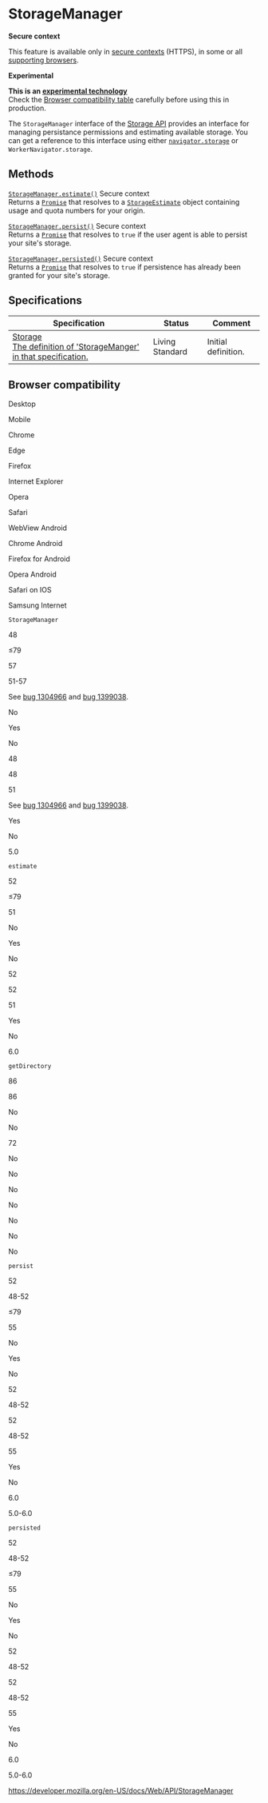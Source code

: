 StorageManager
==============

**Secure context**

This feature is available only in [secure contexts](https://developer.mozilla.org/en-US/docs/Web/Security/Secure_Contexts) (HTTPS), in some or all [supporting browsers](#browser_compatibility).

**Experimental**

**This is an [experimental technology](https://developer.mozilla.org/en-US/docs/MDN/Guidelines/Conventions_definitions#experimental)**  
Check the [Browser compatibility table](#browser_compatibility) carefully before using this in production.

The `StorageManager` interface of the [Storage API](storage_api) provides an interface for managing persistance permissions and estimating available storage. You can get a reference to this interface using either [`navigator.storage`](navigatorstorage/storage) or <span class="page-not-created">`WorkerNavigator.storage`</span>.

Methods
-------

 [`StorageManager.estimate()`](storagemanager/estimate) <span class="notecard inline secure">Secure context</span>   
Returns a [`Promise`](https://developer.mozilla.org/en-US/docs/Web/JavaScript/Reference/Global_Objects/Promise) that resolves to a [`StorageEstimate`](storageestimate) object containing usage and quota numbers for your origin.

 [`StorageManager.persist()`](storagemanager/persist) <span class="notecard inline secure">Secure context</span>   
Returns a [`Promise`](https://developer.mozilla.org/en-US/docs/Web/JavaScript/Reference/Global_Objects/Promise) that resolves to `true` if the user agent is able to persist your site's storage.

 [`StorageManager.persisted()`](storagemanager/persisted) <span class="notecard inline secure">Secure context</span>   
Returns a [`Promise`](https://developer.mozilla.org/en-US/docs/Web/JavaScript/Reference/Global_Objects/Promise) that resolves to `true` if persistence has already been granted for your site's storage.

Specifications
--------------

<table><thead><tr class="header"><th>Specification</th><th>Status</th><th>Comment</th></tr></thead><tbody><tr class="odd"><td><a href="https://storage.spec.whatwg.org/#storagemanager">Storage<br />
<span class="small">The definition of 'StorageManger' in that specification.</span></a></td><td><span class="spec-living">Living Standard</span></td><td>Initial definition.</td></tr></tbody></table>

Browser compatibility
---------------------

Desktop

Mobile

Chrome

Edge

Firefox

Internet Explorer

Opera

Safari

WebView Android

Chrome Android

Firefox for Android

Opera Android

Safari on IOS

Samsung Internet

`StorageManager`

48

≤79

57

51-57

See [bug 1304966](https://bugzil.la/1304966) and [bug 1399038](https://bugzil.la/1399038).

No

Yes

No

48

48

51

See [bug 1304966](https://bugzil.la/1304966) and [bug 1399038](https://bugzil.la/1399038).

Yes

No

5.0

`estimate`

52

≤79

51

No

Yes

No

52

52

51

Yes

No

6.0

`getDirectory`

86

86

No

No

72

No

No

No

No

No

No

No

`persist`

52

48-52

≤79

55

No

Yes

No

52

48-52

52

48-52

55

Yes

No

6.0

5.0-6.0

`persisted`

52

48-52

≤79

55

No

Yes

No

52

48-52

52

48-52

55

Yes

No

6.0

5.0-6.0

<a href="https://developer.mozilla.org/en-US/docs/Web/API/StorageManager" class="_attribution-link">https://developer.mozilla.org/en-US/docs/Web/API/StorageManager</a>
